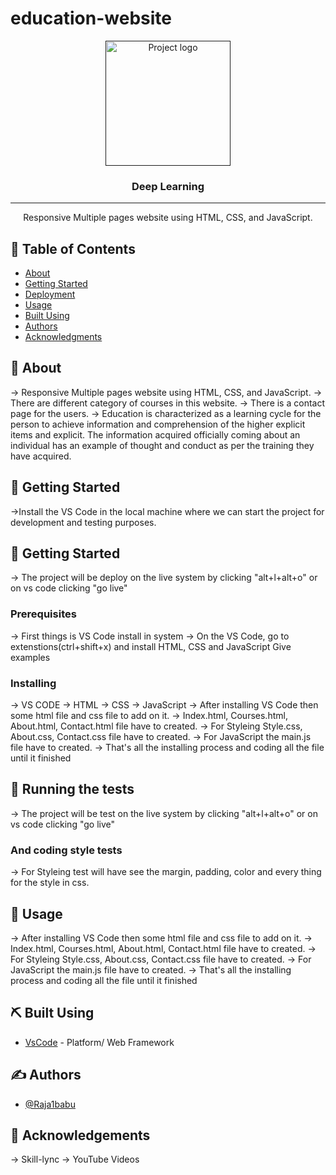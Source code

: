 # education-website
<p align="center">
  <a href="" rel="noopener">
 <img width=200px height=200px src="https://i.imgur.com/6wj0hh6.jpg" alt="Project logo"></a>
</p>

<h3 align="center">Deep Learning</h3>

---

<p align="center"> Responsive Multiple pages website using HTML, CSS, and JavaScript.
    <br> 
</p>

## 📝 Table of Contents
- [About](#about)
- [Getting Started](#getting_started)
- [Deployment](#deployment)
- [Usage](#usage)
- [Built Using](#built_using)
- [Authors](#authors)
- [Acknowledgments](#acknowledgement)

## 🧐 About <a name = "about"></a>
-> Responsive Multiple pages website using HTML, CSS, and JavaScript.
-> There are different category of courses in this website.
-> There is a contact page for the users.
-> Education is characterized as a learning cycle for the person to achieve information and comprehension of the higher explicit items and explicit. The information acquired officially coming about an individual has an example of thought and conduct as per the training they have acquired.

## 🏁 Getting Started <a name = "getting_started"></a>
->Install the VS Code in the local machine where we can start the project for development and testing purposes.

## 🏁 Getting Started <a name = "deployment"></a>
-> The project will be deploy on the live system by clicking "alt+l+alt+o"
or on vs code clicking "go live"

### Prerequisites
-> First things is VS Code install in system
-> On the VS Code, go to extenstions(ctrl+shift+x) and install HTML, CSS and JavaScript 
Give examples

### Installing
-> VS CODE
-> HTML
-> CSS
-> JavaScript
-> After installing VS Code then some html file and css file to add on it.
-> Index.html, Courses.html, About.html, Contact.html file have to created.
-> For Styleing Style.css, About.css, Contact.css file have to created.
-> For JavaScript the main.js file have to created.
-> That's all the installing process and coding all the file until it finished

## 🔧 Running the tests <a name = "tests"></a>
-> The project will be test on the live system by clicking "alt+l+alt+o"
or on vs code clicking "go live"

### And coding style tests
-> For Styleing test will have see the margin, padding, color and every thing for the style in css.

## 🎈 Usage <a name="usage"></a>
-> After installing VS Code then some html file and css file to add on it.
-> Index.html, Courses.html, About.html, Contact.html file have to created.
-> For Styleing Style.css, About.css, Contact.css file have to created.
-> For JavaScript the main.js file have to created.
-> That's all the installing process and coding all the file until it finished

## ⛏️ Built Using <a name = "built_using"></a>
- [VsCode](https://www.VsCode.com/) - Platform/ Web Framework

## ✍️ Authors <a name = "authors"></a>
- [@Raja1babu](https://github.com/Raja1babu)

## 🎉 Acknowledgements <a name = "acknowledgement"></a>
-> Skill-lync
-> YouTube Videos

